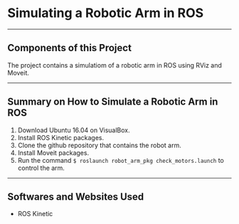 # Simulating a Robotic Arm in ROS


--- 

## Components of this Project

The project contains a simulatiom of a robotic arm in ROS using RViz and Moveit.

---

## Summary on How to Simulate a Robotic Arm in ROS

1. Download Ubuntu 16.04 on VisualBox.
2. Install ROS Kinetic packages.
3. Clone the github repository that contains the robot arm.
4. Install Moveit packages.
5. Run the command `$ roslaunch robot_arm_pkg check_motors.launch` to control the arm.

---

## Softwares and Websites Used

- ROS Kinetic
